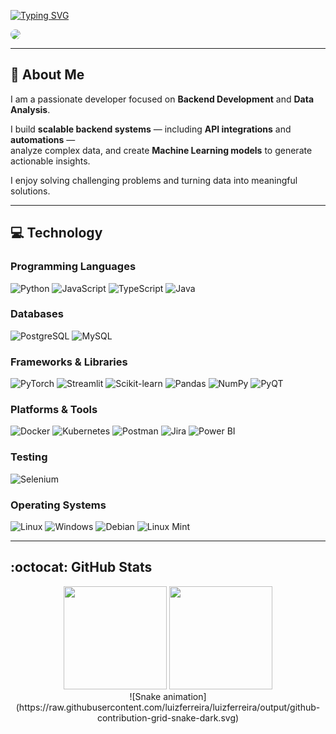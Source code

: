 [![Typing SVG](https://readme-typing-svg.demolab.com?font=Fira+Code&size=32&pause=1000&color=FFFFFF&width=600&lines=I'm+Luiz+José)](https://git.io/typing-svg)

<a href="https://www.linkedin.com/in/luiz-jos%C3%A9-dos-santos/" target="_blank">
  <img src="https://img.shields.io/badge/LinkedIn-%230077B5?style=for-the-badge&logo=linkedin&logoColor=white" style="border-radius: 30px">
</a>

---

## :wave: About Me
I am a passionate developer focused on **Backend Development** and **Data Analysis**.  

I build **scalable backend systems** — including **API integrations** and **automations** —  
analyze complex data, and create **Machine Learning models** to generate actionable insights.  

I enjoy solving challenging problems and turning data into meaningful solutions.

---

## :computer: Technology

### Programming Languages
![Python](https://img.shields.io/badge/Python-3776AB?style=for-the-badge&logo=python&logoColor=white)
![JavaScript](https://img.shields.io/badge/JavaScript-F7DF1E?style=for-the-badge&logo=javascript&logoColor=black)
![TypeScript](https://img.shields.io/badge/TypeScript-3178C6?style=for-the-badge&logo=typescript&logoColor=white)
![Java](https://img.shields.io/badge/Java-007396?style=for-the-badge&logo=java&logoColor=white)

### Databases
![PostgreSQL](https://img.shields.io/badge/PostgreSQL-316192?style=for-the-badge&logo=postgresql&logoColor=white)
![MySQL](https://img.shields.io/badge/MySQL-4479A1?style=for-the-badge&logo=mysql&logoColor=white)

### Frameworks & Libraries
![PyTorch](https://img.shields.io/badge/PyTorch-EE4C2C?style=for-the-badge&logo=pytorch&logoColor=white)
![Streamlit](https://img.shields.io/badge/Streamlit-FF4B4B?style=for-the-badge&logo=streamlit&logoColor=white)
![Scikit-learn](https://img.shields.io/badge/Scikit--learn-F7931E?style=for-the-badge&logo=scikit-learn&logoColor=white)
![Pandas](https://img.shields.io/badge/Pandas-150458?style=for-the-badge&logo=pandas&logoColor=white)
![NumPy](https://img.shields.io/badge/NumPy-013243?style=for-the-badge&logo=numpy&logoColor=white)
![PyQT](https://img.shields.io/badge/PyQT-41CD52?style=for-the-badge&logo=qt&logoColor=white)

### Platforms & Tools
![Docker](https://img.shields.io/badge/Docker-2496ED?style=for-the-badge&logo=docker&logoColor=white)
![Kubernetes](https://img.shields.io/badge/Kubernetes-326CE5?style=for-the-badge&logo=kubernetes&logoColor=white)
![Postman](https://img.shields.io/badge/Postman-FF6C37?style=for-the-badge&logo=postman&logoColor=white)
![Jira](https://img.shields.io/badge/Jira-0052CC?style=for-the-badge&logo=jira&logoColor=white)
![Power BI](https://img.shields.io/badge/Power_BI-F2C811?style=for-the-badge&logo=powerbi&logoColor=black)

### Testing
![Selenium](https://img.shields.io/badge/Selenium-43B02A?style=for-the-badge&logo=selenium&logoColor=white)

### Operating Systems
![Linux](https://img.shields.io/badge/Linux-FCC624?style=for-the-badge&logo=linux&logoColor=black)
![Windows](https://img.shields.io/badge/Windows-0078D6?style=for-the-badge&logo=windows&logoColor=white)
![Debian](https://img.shields.io/badge/Debian-A81D33?style=for-the-badge&logo=debian&logoColor=white)
![Linux Mint](https://img.shields.io/badge/Linux_Mint-87CF3E?style=for-the-badge&logo=linuxmint&logoColor=white)

---

## :octocat: GitHub Stats
<div align="center"> 
  <img height="165em" src="https://github-readme-stats.vercel.app/api?username=luizferreira&show_icons=true&theme=radical"/>
  <img height="165em" src="https://github-readme-stats.vercel.app/api/top-langs/?username=luizferreira&layout=compact&langs_count=7&theme=radical"/>
</div>

<div align="center">
  ![Snake animation](https://raw.githubusercontent.com/luizferreira/luizferreira/output/github-contribution-grid-snake-dark.svg)
</div>

